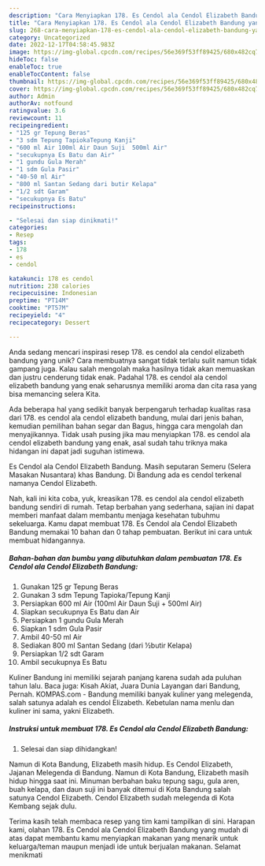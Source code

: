 ```yaml
---
description: "Cara Menyiapkan 178. Es Cendol ala Cendol Elizabeth Bandung yang Lezat"
title: "Cara Menyiapkan 178. Es Cendol ala Cendol Elizabeth Bandung yang Lezat"
slug: 268-cara-menyiapkan-178-es-cendol-ala-cendol-elizabeth-bandung-yang-lezat
category: Uncategorized
date: 2022-12-17T04:58:45.983Z
image: https://img-global.cpcdn.com/recipes/56e369f53ff89425/680x482cq70/178-es-cendol-ala-cendol-elizabeth-bandung-foto-resep-utama.jpg
hideToc: false
enableToc: true
enableTocContent: false
thumbnail: https://img-global.cpcdn.com/recipes/56e369f53ff89425/680x482cq70/178-es-cendol-ala-cendol-elizabeth-bandung-foto-resep-utama.jpg
cover: https://img-global.cpcdn.com/recipes/56e369f53ff89425/680x482cq70/178-es-cendol-ala-cendol-elizabeth-bandung-foto-resep-utama.jpg
author: Admin
authorAv: notfound
ratingvalue: 3.6
reviewcount: 11
recipeingredient:
- "125 gr Tepung Beras"
- "3 sdm Tepung TapiokaTepung Kanji"
- "600 ml Air 100ml Air Daun Suji  500ml Air"
- "secukupnya Es Batu dan Air"
- "1 gundu Gula Merah"
- "1 sdm Gula Pasir"
- "40-50 ml Air"
- "800 ml Santan Sedang dari butir Kelapa"
- "1/2 sdt Garam"
- "secukupnya Es Batu"
recipeinstructions:

- "Selesai dan siap dinikmati!"
categories:
- Resep
tags:
- 178
- es
- cendol

katakunci: 178 es cendol 
nutrition: 238 calories
recipecuisine: Indonesian
preptime: "PT14M"
cooktime: "PT57M"
recipeyield: "4"
recipecategory: Dessert

---
```





Anda sedang mencari inspirasi resep 178. es cendol ala cendol elizabeth bandung yang unik? Cara membuatnya sangat tidak terlalu sulit namun tidak gampang juga. Kalau salah mengolah maka hasilnya tidak akan memuaskan dan justru cenderung tidak enak. Padahal 178. es cendol ala cendol elizabeth bandung yang enak seharusnya memiliki aroma dan cita rasa yang bisa memancing selera Kita.





Ada beberapa hal yang sedikit banyak berpengaruh terhadap kualitas rasa dari 178. es cendol ala cendol elizabeth bandung, mulai dari jenis bahan, kemudian pemilihan bahan segar dan Bagus, hingga cara mengolah dan menyajikannya. Tidak usah pusing jika mau menyiapkan 178. es cendol ala cendol elizabeth bandung yang enak,      asal sudah tahu triknya maka hidangan ini dapat jadi suguhan istimewa.














Es Cendol ala Cendol Elizabeth Bandung. Masih seputaran Semeru (Selera Masakan Nusantara) khas Bandung. Di Bandung ada es cendol terkenal namanya Cendol Elizabeth.






Nah, kali ini kita coba, yuk, kreasikan 178. es cendol ala cendol elizabeth bandung sendiri di rumah. Tetap berbahan yang sederhana, sajian ini dapat memberi manfaat dalam membantu menjaga kesehatan tubuhmu sekeluarga. Kamu dapat membuat 178. Es Cendol ala Cendol Elizabeth Bandung memakai 10 bahan dan 0 tahap pembuatan. Berikut ini cara untuk membuat hidangannya.

<!--inarticleads1-->

##### Bahan-bahan dan bumbu yang dibutuhkan dalam pembuatan 178. Es Cendol ala Cendol Elizabeth Bandung:

1. Gunakan 125 gr Tepung Beras
1. Gunakan 3 sdm Tepung Tapioka/Tepung Kanji
1. Persiapkan 600 ml Air (100ml Air Daun Suji + 500ml Air)
1. Siapkan secukupnya Es Batu dan Air
1. Persiapkan 1 gundu Gula Merah
1. Siapkan 1 sdm Gula Pasir
1. Ambil 40-50 ml Air
1. Sediakan 800 ml Santan Sedang (dari ½butir Kelapa)
1. Persiapkan 1/2 sdt Garam
1. Ambil secukupnya Es Batu


Kuliner Bandung ini memiliki sejarah panjang karena sudah ada puluhan tahun lalu. Baca juga: Kisah Akiat, Juara Dunia Layangan dari Bandung, Pernah. KOMPAS.com - Bandung memiliki banyak kuliner yang melegenda, salah satunya adalah es cendol Elizabeth. Kebetulan nama menlu dan kuliner ini sama, yakni Elizabeth. 

<!--inarticleads2-->

##### Instruksi untuk membuat 178. Es Cendol ala Cendol Elizabeth Bandung:


1. Selesai dan siap dihidangkan!

Namun di Kota Bandung, Elizabeth masih hidup. Es Cendol Elizabeth, Jajanan Melegenda di Bandung. Namun di Kota Bandung, Elizabeth masih hidup hingga saat ini. Minuman berbahan baku tepung sagu, gula aren, buah kelapa, dan daun suji ini banyak ditemui di Kota Bandung salah satunya Cendol Elizabeth. Cendol Elizabeth sudah melegenda di Kota Kembang sejak dulu. 

Terima kasih telah membaca resep yang tim kami tampilkan di sini. Harapan kami, olahan 178. Es Cendol ala Cendol Elizabeth Bandung yang mudah di atas dapat membantu kamu menyiapkan makanan yang menarik untuk keluarga/teman maupun menjadi ide untuk berjualan makanan. Selamat menikmati
